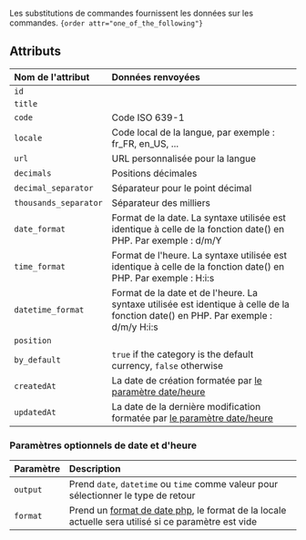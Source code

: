 Les substitutions de commandes fournissent les données sur les commandes.
`{order attr="one_of_the_following"}`

## Attributs

| Nom de l'attribut       | Données renvoyées                                                                                                                  |
|:------------------------|:-----------------------------------------------------------------------------------------------------------------------------------|
| `id`                    |                                                                                                                                    |
| `title`                 |                                                                                                                                    |
| `code`                  | Code ISO 639-1                                                                                                                     |
| ` locale `              | Code local de la langue, par exemple : fr_FR, en_US, ...                                                                           |
| ` url `                 | URL personnalisée pour la langue                                                                                                   |
| ` decimals `            | Positions décimales                                                                                                                |
| ` decimal_separator `   | Séparateur pour le point décimal                                                                                                   |
| ` thousands_separator ` | Séparateur des milliers                                                                                                            |
| ` date_format `         | Format de la date. La syntaxe utilisée est identique à celle de la fonction date() en PHP. Par exemple : d/m/Y                     |
| ` time_format `         | Format de l'heure. La syntaxe utilisée est identique à celle de la fonction date() en PHP. Par exemple : H:i:s                     |
| ` datetime_format `     | Format de la date et de l'heure. La syntaxe utilisée est identique à celle de la fonction date() en PHP. Par exemple : d/m/y H:i:s |
| ` position `            |                                                                                                                                    |
| ` by_default `          | `true` if the category is the default currency, `false` otherwise                                                                  |
| ` createdAt `           | La date de création formatée par  [le paramètre date/heure ](#paramètres-optionnels-de-date-et-dheure)                             |
| ` updatedAt `           | La date de la dernière modification formatée par  [le paramètre date/heure ](#paramètres-optionnels-de-date-et-dheure)             |

### Paramètres optionnels de date et d'heure
| Paramètre | Description                                                                                                                                              |
|:----------|:---------------------------------------------------------------------------------------------------------------------------------------------------------|
| `output`  | Prend `date`, `datetime` ou `time` comme valeur pour sélectionner le type de retour                                                                      |
| `format`  | Prend un [format de date php](https://www.php.net/manual/fr/datetime.format.php),  le format de la locale actuelle sera utilisé si ce paramètre est vide |